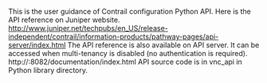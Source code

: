 This is the user guidance of Contrail configuration Python API.
Here is the API reference on Juniper website.
http://www.juniper.net/techpubs/en_US/release-independent/contrail/information-products/pathway-pages/api-server/index.html
The API reference is also available on API server. It can be accessed when multi-tenancy is disabled (no authentication is required).
http://<API server>:8082/documentation/index.html
API source code is in vnc_api in Python library directory.


